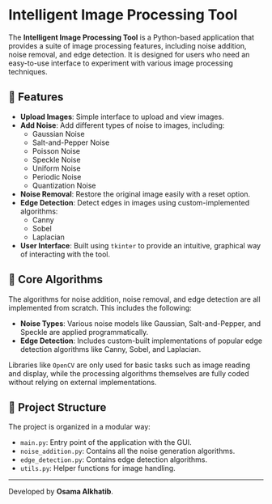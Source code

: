 # Intelligent Image Processing Tool

The **Intelligent Image Processing Tool** is a Python-based application that provides a suite of image processing features, including noise addition, noise removal, and edge detection. It is designed for users who need an easy-to-use interface to experiment with various image processing techniques.

## 🎨 Features

- **Upload Images**: Simple interface to upload and view images.
- **Add Noise**: Add different types of noise to images, including:
  - Gaussian Noise
  - Salt-and-Pepper Noise
  - Poisson Noise
  - Speckle Noise
  - Uniform Noise
  - Periodic Noise
  - Quantization Noise
- **Noise Removal**: Restore the original image easily with a reset option.
- **Edge Detection**: Detect edges in images using custom-implemented algorithms:
  - Canny
  - Sobel
  - Laplacian
- **User Interface**: Built using `tkinter` to provide an intuitive, graphical way of interacting with the tool.

## 📜 Core Algorithms

The algorithms for noise addition, noise removal, and edge detection are all implemented from scratch. This includes the following:

- **Noise Types**: Various noise models like Gaussian, Salt-and-Pepper, and Speckle are applied programmatically.
- **Edge Detection**: Includes custom-built implementations of popular edge detection algorithms like Canny, Sobel, and Laplacian.
  
Libraries like `OpenCV` are only used for basic tasks such as image reading and display, while the processing algorithms themselves are fully coded without relying on external implementations.

## 📂 Project Structure

The project is organized in a modular way:
- `main.py`: Entry point of the application with the GUI.
- `noise_addition.py`: Contains all the noise generation algorithms.
- `edge_detection.py`: Contains edge detection algorithms.
- `utils.py`: Helper functions for image handling.

---

Developed by **Osama Alkhatib**.
